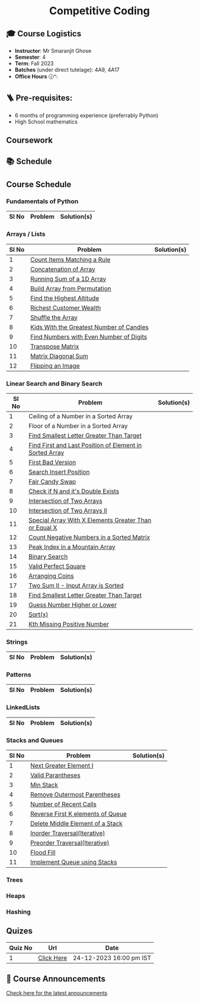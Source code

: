 <h1 align="center"> Competitive Coding </h1>


## 🎓 Course Logistics

- **Instructor**: Mr Smaranjit Ghose
- **Semester**: 4
- **Term**: Fall 2023
- **Batches** (under direct tutelage): 4A9, 4A17
- **Office Hours** 🕜^:


## 🪜 Pre-requisites:

- 6 months of programming experience (preferrably Python)
- High School mathematics

## Coursework



## 📚 Schedule

<!--
| Week | Topic | Practice Problems |Quiz / Assignment(s) |
|------| ------|-------------------|---------------------|
|Week 1| Foundations of Python | [Palindrome Number](https://leetcode.com/problems/palindrome-number/), [Defanging an IP Address](https://leetcode.com/problems/defanging-an-ip-address/), [Convert the Temperature](https://leetcode.com/problems/convert-the-temperature/), [Jewels and Stones](https://leetcode.com/problems/jewels-and-stones), [Richest Customer Wealth](https://leetcode.com/problems/richest-customer-wealth), [Smallest Even Multiple](https://leetcode.com/problems/smallest-even-multiple), [Concatenation of Array](https://leetcode.com/problems/concatenation-of-array), [To Lower Case](https://leetcode.com/problems/to-lower-case/submissions/1114953443/),[Find Words Containing Character](https://leetcode.com/problems/find-words-containing-character), [Number of Employees Who Met Target](https://leetcode.com/problems/number-of-employees-who-met-the-target) [First Missing Positive](https://leetcode.com/problems/first-missing-positive) | |

-->

## Course Schedule

### Fundamentals of Python

|Sl No|Problem|Solution(s)|
|-----|-------|-----------|

### Arrays / Lists

|Sl No|Problem|Solution(s)|
|-----|-------|-----------|
|1|[Count Items Matching a Rule](https://leetcode.com/problems/count-items-matching-a-rule/description/) ||
|2|[Concatenation of Array](https://leetcode.com/problems/concatenation-of-array/description/) ||
|3| [Running Sum of a 1D Array](https://leetcode.com/problems/running-sum-of-1d-array/description/) ||
|4| [Build Array from Permutation](https://leetcode.com/problems/build-array-from-permutation/description/)||
|5| [Find the Highest Altitude](https://leetcode.com/problems/find-the-highest-altitude/description/) | |
|6| [Richest Customer Wealth](https://leetcode.com/problems/richest-customer-wealth/description/) | |
|7| [Shuffle the Array](https://leetcode.com/problems/shuffle-the-array/description/) ||
|8| [Kids With the Greatest Number of Candies](https://leetcode.com/problems/kids-with-the-greatest-number-of-candies/description/)||
|9| [Find Numbers with Even Number of Digits](https://leetcode.com/problems/find-numbers-with-even-number-of-digits/description/) | |
|10| [Transpose Matrix](https://leetcode.com/problems/transpose-matrix/description/) | |
|11| [Matrix Diagonal Sum](https://leetcode.com/problems/matrix-diagonal-sum/description/) | |
|12| [Flipping an Image](https://leetcode.com/problems/flipping-an-image/description/) | |


### Linear Search and Binary Search

|Sl No|Problem|Solution(s)|
|-----|-------|-----------|
|1| Ceiling of a Number in a Sorted Array | |
|2| Floor of a Number in a Sorted Array | |
|3 | [Find Smallest Letter Greater Than Target](https://leetcode.com/problems/find-smallest-letter-greater-than-target/description/) | |
|4| [Find First and Last Position of Element in Sorted Array](https://leetcode.com/problems/find-first-and-last-position-of-element-in-sorted-array/description/) ||
|5|[First Bad Version](https://leetcode.com/problems/first-bad-version/description/) | |
|6|[Search Insert Position](https://leetcode.com/problems/search-insert-position/description/) ||
|7| [Fair Candy Swap](https://leetcode.com/problems/fair-candy-swap/description/) ||
|8|[Check if N and it's Double Exists](https://leetcode.com/problems/check-if-n-and-its-double-exist/description/)||
|9|[Intersection of Two Arrays](https://leetcode.com/problems/intersection-of-two-arrays/description/) ||
|10|[Intersection of Two Arrays II](https://leetcode.com/problems/intersection-of-two-arrays-ii/description/) ||
|11|[Special Array With X Elements Greater Than or Equal X](https://leetcode.com/problems/special-array-with-x-elements-greater-than-or-equal-x/description/) ||
|12|[Count Negative Numbers in a Sorted Matrix](https://leetcode.com/problems/count-negative-numbers-in-a-sorted-matrix/description/)||
|13| [Peak Index in a Mountain Array](https://leetcode.com/problems/peak-index-in-a-mountain-array/description/)||
|14| [Binary Search](https://leetcode.com/problems/binary-search/) | |
|15|[Valid Perfect Square](https://leetcode.com/problems/valid-perfect-square/description/)||
|16|[Arranging Coins](https://leetcode.com/problems/arranging-coins/description/)||
|17| [Two Sum II - Input Array is Sorted](https://leetcode.com/problems/two-sum-ii-input-array-is-sorted/description/) ||
|18| [Find Smallest Letter Greater Than Target](https://leetcode.com/problems/find-smallest-letter-greater-than-target/description/) ||
|19| [Guess Number Higher or Lower](https://leetcode.com/problems/guess-number-higher-or-lower/description/)
|20| [Sqrt(x)](https://leetcode.com/problems/sqrtx/description/) | |
|21| [Kth Missing Positive Number](https://leetcode.com/problems/kth-missing-positive-number/description/) ||

### Strings

|Sl No|Problem|Solution(s)|
|-----|-------|-----------|

### Patterns

|Sl No|Problem|Solution(s)|
|-----|-------|-----------|

### LinkedLists

|Sl No|Problem|Solution(s)|
|-----|-------|-----------|

### Stacks and Queues

|Sl No|Problem|Solution(s)|
|-----|-------|-----------|
|1|[Next Greater Element I](https://leetcode.com/problems/next-greater-element-i/description/) | |
|2|[Valid Parantheses](https://leetcode.com/problems/valid-parentheses/description/) | |
|3|[Min Stack](https://leetcode.com/problems/min-stack/description/) | |
|4|[Remove Outermost Parentheses](https://leetcode.com/problems/remove-outermost-parentheses/description/) | |
|5| [Number of Recent Calls](https://leetcode.com/problems/number-of-recent-calls/description/) | |
|6| [Reverse First K elements of Queue](https://practice.geeksforgeeks.org/problems/reverse-first-k-elements-of-queue/1) | |
|7| [Delete Middle Element of a Stack](https://practice.geeksforgeeks.org/problems/delete-middle-element-of-a-stack/1) | |
|8| [Inorder Traversal(Iterative)](https://practice.geeksforgeeks.org/problems/inorder-traversal-iterative/1) | |
|9| [Preorder Traversal(Iterative)](https://practice.geeksforgeeks.org/problems/preorder-traversal-iterative/1) | |
|10| [Flood Fill](https://leetcode.com/problems/flood-fill/description/) | | 
|11 | [Implement Queue using Stacks](https://leetcode.com/problems/implement-queue-using-stacks/description/) | |




### Trees

### Heaps

### Hashing

## Quizes

|Quiz No | Url | Date|
|--------|------|------|
|1| [Click Here](https://forms.gle/atK9gWk4ztiUoGNJ8) | 24-12-2023 16:00 pm IST |


           

## 📢 Course Announcements 

[Check here for the latest announcements](./Announcements.MD)





